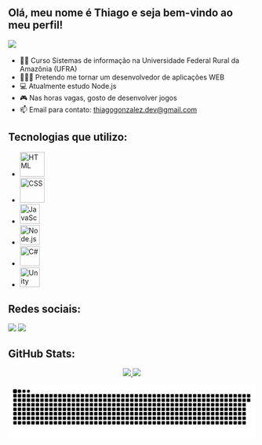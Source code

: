 ## Olá, meu nome é Thiago e seja bem-vindo ao meu perfil!
<img src="https://i.imgur.com/4SdB78W.gif" height="300">


- 👨‍🎓 Curso Sistemas de informação na Universidade Federal Rural da Amazônia (UFRA)
- 🧑🏻‍💻 Pretendo me tornar um desenvolvedor de aplicações WEB
- 💻 Atualmente estudo Node.js
- 🎮 Nas horas vagas, gosto de desenvolver jogos
- 📫 Email para contato: thiagogonzalez.dev@gmail.com

## Tecnologias que utilizo:
- <img title="HTML" width="50" height= "50" src="https://cdn.jsdelivr.net/gh/devicons/devicon/icons/html5/html5-original-wordmark.svg" />
- <img title="CSS" width="50" height= "50" src="https://cdn.jsdelivr.net/gh/devicons/devicon/icons/css3/css3-original-wordmark.svg" />
- <img title="JavaScript" width="40" height= "40" src="https://cdn.jsdelivr.net/gh/devicons/devicon/icons/javascript/javascript-original.svg" />
- <img title="Node.js" width="40" height= "40" src="https://cdn.jsdelivr.net/gh/devicons/devicon/icons/nodejs/nodejs-original.svg"/>
- <img title="C#" width="40" height= "40" src="https://cdn.jsdelivr.net/gh/devicons/devicon/icons/csharp/csharp-original.svg" />
- <img title="Unity" width="40" height= "40" src="https://cdn.jsdelivr.net/gh/devicons/devicon/icons/unity/unity-original.svg" />

## Redes sociais: 
<a href="https://www.instagram.com/teagokkk/"><img src= "https://img.shields.io/badge/Instagram-E4405F?style=for-the-badge&logo=instagram&logoColor=white"/></a>
<a href="https://www.linkedin.com/in/thiago-gonzalez-a175281b7/"><img src= "https://img.shields.io/badge/LinkedIn-0077B5?style=for-the-badge&logo=linkedin&logoColor=white"/></a>

## GitHub Stats:
<div align = "center">
  <a href="https://github.com/httpthiago">
  <img height="180em" src="https://github-readme-stats.vercel.app/api?username=httpthiago&show_icons=true&theme=blue-green&include_all_commits=true&count_private=true"/>
  <img height="180em" src="https://github-readme-stats.vercel.app/api/top-langs/?username=httpthiago&layout=compact&langs_count=7&theme=blue-green"/>
</div>
  
![Snake animation](https://github.com/httpthiago/httpthiago/blob/output/github-contribution-grid-snake.svg)
  
  


